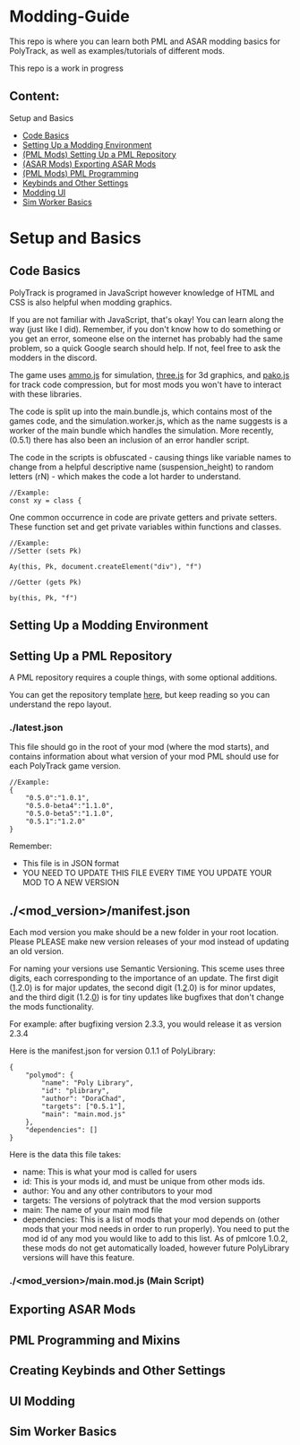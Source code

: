 # Modding-Guide
This repo is where you can learn both PML and ASAR modding basics for PolyTrack, as well as examples/tutorials of different mods.

This repo is a work in progress

## Content:
Setup and Basics
- [Code Basics](https://github.com/polytrackmods/Modding-Guide?tab=readme-ov-file#code-basics)
- [Setting Up a Modding Environment](https://github.com/polytrackmods/Modding-Guide/blob/main/README.md#setting-up-a-modding-environment)
- [(PML Mods) Setting Up a PML Repository](https://github.com/polytrackmods/Modding-Guide?tab=readme-ov-file#setting-up-a-pml-repository)
- [(ASAR Mods) Exporting ASAR Mods](https://github.com/polytrackmods/Modding-Guide?tab=readme-ov-file#exporting-asar-mods)
- [(PML Mods) PML Programming](https://github.com/polytrackmods/Modding-Guide?tab=readme-ov-file#pml-mixins)
- [Keybinds and Other Settings](https://github.com/polytrackmods/Modding-Guide?tab=readme-ov-file#creating-keybinds-and-other-settings)
- [Modding UI](https://github.com/polytrackmods/Modding-Guide?tab=readme-ov-file#ui-modding)
- [Sim Worker Basics](https://github.com/polytrackmods/Modding-Guide?tab=readme-ov-file#sim-worker-basics)

# Setup and Basics
## Code Basics
PolyTrack is programed in JavaScript however knowledge of HTML and CSS is also helpful when modding graphics. 

If you are not familiar with JavaScript, that's okay! You can learn along the way (just like I did). Remember, if you don't know how to do something or you get an error, someone else on the internet has probably had the same problem, so a quick Google search should help. If not, feel free to ask the modders in the discord.

The game uses [ammo.js](https://github.com/kripken/ammo.js/) for simulation, [three.js](https://threejs.org/) for 3d graphics, and [pako.js](https://github.com/nodeca/pako) for track code compression, but for most mods you won't have to interact with these libraries. 

The code is split up into the main.bundle.js, which contains most of the games code, and the simulation.worker.js, which as the name suggests is a worker of the main bundle which handles the simulation. More recently, (0.5.1) there has also been an inclusion of an error handler script.

The code in the scripts is obfuscated - causing things like variable names to change from a helpful descriptive name (suspension_height) to random letters (rN) - which makes the code a lot harder to understand.
```
//Example:
const xy = class {
```

One common occurrence in code are private getters and private setters. These function set and get private variables within functions and classes. 
```
//Example:
//Setter (sets Pk)

Ay(this, Pk, document.createElement("div"), "f")

//Getter (gets Pk)

by(this, Pk, "f")
```

## Setting Up a Modding Environment

## Setting Up a PML Repository 

A PML repository requires a couple things, with some optional additions.

You can get the repository template [here](https://github.com/polytrackmods/PML-Repo-Template/tree/main), but keep reading so you can understand the repo layout.

### ./latest.json
This file should go in the root of your mod (where the mod starts), and contains information about what version of your mod PML should use for each PolyTrack game version.
```
//Example:
{
    "0.5.0":"1.0.1",
    "0.5.0-beta4":"1.1.0",
    "0.5.0-beta5":"1.1.0",
    "0.5.1":"1.2.0"
}
```

Remember: 
- This file is in JSON format
- YOU NEED TO UPDATE THIS FILE EVERY TIME YOU UPDATE YOUR MOD TO A NEW VERSION

## ./<mod_version>/manifest.json
Each mod version you make should be a new folder in your root location. Please PLEASE make new version releases of your mod instead of updating an old version.

For naming your versions use Semantic Versioning. This sceme uses three digits, each corresponding to the importance of an update. The first digit (<ins>1</ins>.2.0) is for major updates, the second digit (1.<ins>2</ins>.0) is for minor updates, and the third digit (1.2.<ins>0</ins>) is for tiny updates like bugfixes that don't change the mods functionality.

For example: after bugfixing version 2.3.3, you would release it as version 2.3.4


Here is the manifest.json for version 0.1.1 of PolyLibrary:
```
{
    "polymod": {
        "name": "Poly Library",
        "id": "plibrary",
        "author": "DoraChad",
        "targets": ["0.5.1"],
        "main": "main.mod.js"
    },
    "dependencies": []
}
```

Here is the data this file takes:
- name: This is what your mod is called for users
- id: This is your mods id, and must be unique from other mods ids.
- author: You and any other contributors to your mod
- targets: The versions of polytrack that the mod version supports
- main: The name of your main mod file
- dependencies: This is a list of mods that your mod depends on (other mods that your mod needs in order to run properly). You need to put the mod id of any mod you would like to add to this list. As of pmlcore 1.0.2, these mods do not get automatically loaded, however future PolyLibrary versions will have this feature.

### ./<mod_version>/main.mod.js (Main Script)

## Exporting ASAR Mods

## PML Programming and Mixins

## Creating Keybinds and Other Settings

## UI Modding

## Sim Worker Basics
